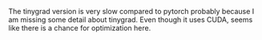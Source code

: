 The tinygrad version is very slow compared to pytorch probably because I am missing some detail about tinygrad. Even though it uses CUDA, seems like there is a chance for optimization here.

